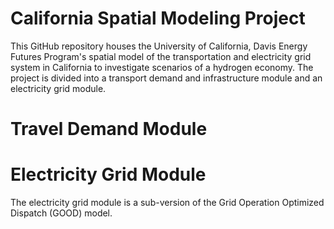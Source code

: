 # California Spatial Modeling Project

This GitHub repository houses the University of California, Davis Energy Futures Program's spatial model of the transportation and electricity grid system in California to investigate scenarios of a hydrogen economy.  The project is divided into a transport demand and infrastructure module and an electricity grid module.

# Travel Demand Module

# Electricity Grid Module
The electricity grid module is a sub-version of the Grid Operation Optimized Dispatch (GOOD) model.  